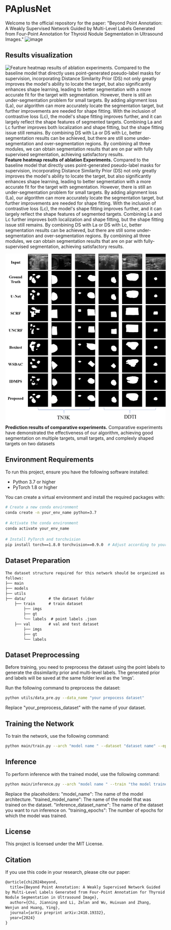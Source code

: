 # PAplusNet

Welcome to the official repository for the paper: "Beyond Point Annotation: A Weakly Supervised Network Guided by Multi-Level Labels Generated from Four-Point Annotation for Thyroid Nodule Segmentation in Ultrasound Images."
![image](https://github.com/user-attachments/assets/4fec8f5f-8fc8-448e-8b87-0eb978b61806)

## Results visualization
![Feature heatmap results of ablation experiments. Compared to the baseline model that directly uses point-generated pseudo-label masks for supervision, incorporating Distance Similarity Prior (DS) not only greatly improves the model's ability to locate the target, but also significantly enhances shape learning, leading to better segmentation with a more accurate fit for the target with segmentation. However, there is still an under-segmentation problem for small targets. By adding alignment loss (La), our algorithm can more accurately locate the segmentation target, but further improvements are needed for shape fitting. With the inclusion of contrastive loss (Lc), the model's shape fitting improves further, and it can largely reflect the shape features of segmented targets. Combining La and Lc further improves both localization and shape fitting, but the shape fitting issue still remains. By combining DS with La or DS with Lc, better segmentation results can be achieved, but there are still some under-segmentation and over-segmentation regions. By combining all three modules, we can obtain segmentation results that are on par with fully supervised segmentation, achieving satisfactory results.](ablation_heatmap.png)
**Feature heatmap results of ablation Experiments.** Compared to the baseline model that directly uses point-generated pseudo-label masks for supervision, incorporating Distance Similarity Prior (DS) not only greatly improves the model's ability to locate the target, but also significantly enhances shape learning, leading to better segmentation with a more accurate fit for the target with segmentation. However, there is still an under-segmentation problem for small targets. By adding alignment loss (La), our algorithm can more accurately locate the segmentation target, but further improvements are needed for shape fitting. With the inclusion of contrastive loss (Lc), the model's shape fitting improves further, and it can largely reflect the shape features of segmented targets. Combining La and Lc further improves both localization and shape fitting, but the shape fitting issue still remains. By combining DS with La or DS with Lc, better segmentation results can be achieved, but there are still some under-segmentation and over-segmentation regions. By combining all three modules, we can obtain segmentation results that are on par with fully-supervised segmentation, achieving satisfactory results.

![Prediction results of comparison experiments.](comparation_results.png)
**Prediction results of comparative experiments.** Comparative experiments have demonstrated the effectiveness of our algorithm, achieving good segmentation on multiple targets, small targets, and complexly shaped targets on two datasets

## Environment Requirements

To run this project, ensure you have the following software installed:
- Python 3.7 or higher
- PyTorch 1.8 or higher

You can create a virtual environment and install the required packages with:

```bash
# Create a new conda environment
conda create -n your_env_name python=3.7

# Activate the conda environment
conda activate your_env_name

# Install PyTorch and torchvision
pip install torch==1.8.0 torchvision==0.9.0  # Adjust according to your CUDA version
```


## Dataset Preparation
```
The dataset structure required for this network should be organized as follows:
├── main
├── models
├── utils
├── data/          # the dataset folder
    ├── train      # train dataset
        ├── imgs    
        ├── gt      
        └── labels  # point labels .json
    ├── val        # val and test dataset
        ├── imgs
        ├── gt
        └── labels
```

## Dataset Preprocessing
Before training, you need to preprocess the dataset using the point labels to generate the dissimilarity prior and multi-level labels. The generated prior and labels will be saved at the same folder level as the 'imgs'.

Run the following command to preprocess the dataset:
```bash
python utils/data_pre.py --data_name "your prepocess dataset"
```
Replace "your_preprocess_dataset" with the name of your dataset.

## Training the Network
To train the network, use the following command:
```bash
python main/train.py --arch "model name " --dataset "dataset name" --epochs "training epochs"
```

## Inference
To perform inference with the trained model, use the following command:
```bash
python main/inference.py --arch "model name " --train "the model trained on which dataset" --dataset "inference dataset name" --epochs "training epochs"
```
Replace the placeholders:
"model_name": The name of the model architecture.
"trained_model_name": The name of the model that was trained on the dataset.
"inference_dataset_name": The name of the dataset you want to run inference on.
"training_epochs": The number of epochs for which the model was trained.

## License
This project is licensed under the MIT License.

## Citation
If you use this code in your research, please cite our paper:
```
@article{chi2024beyond,
  title={Beyond Point Annotation: A Weakly Supervised Network Guided by Multi-Level Labels Generated from Four-Point Annotation for Thyroid Nodule Segmentation in Ultrasound Image},
  author={Chi, Jianning and Li, Zelan and Wu, Huixuan and Zhang, Wenjun and Huang, Ying},
  journal={arXiv preprint arXiv:2410.19332},
  year={2024}
}
```
